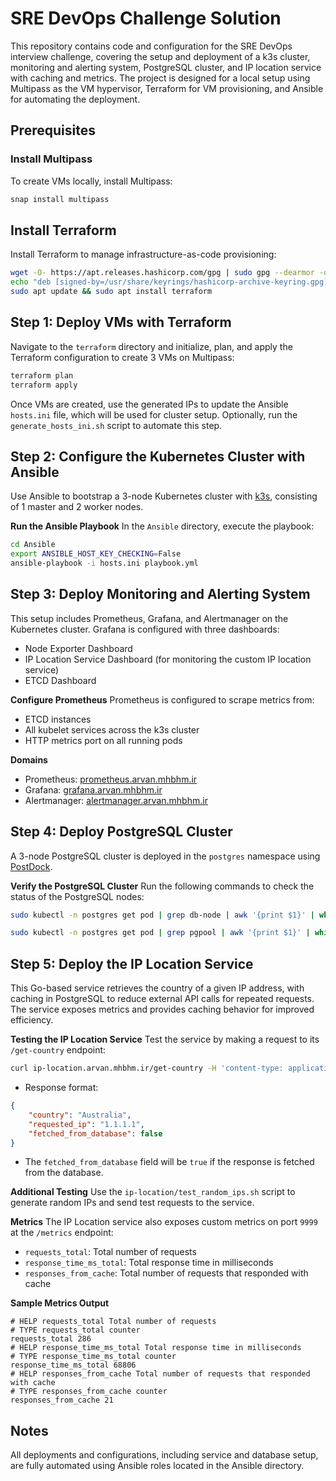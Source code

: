 # SRE DevOps Challenge Solution

This repository contains code and configuration for the SRE DevOps interview challenge, covering the setup and deployment of a k3s cluster, monitoring and alerting system, PostgreSQL cluster, and IP location service with caching and metrics. The project is designed for a local setup using Multipass as the VM hypervisor, Terraform for VM provisioning, and Ansible for automating the deployment.

## Prerequisites

### Install Multipass
To create VMs locally, install Multipass:
```bash
snap install multipass
```

## Install Terraform
Install Terraform to manage infrastructure-as-code provisioning:

```bash
wget -O- https://apt.releases.hashicorp.com/gpg | sudo gpg --dearmor -o /usr/share/keyrings/hashicorp-archive-keyring.gpg
echo "deb [signed-by=/usr/share/keyrings/hashicorp-archive-keyring.gpg] https://apt.releases.hashicorp.com $(lsb_release -cs) main" | sudo tee /etc/apt/sources.list.d/hashicorp.list
sudo apt update && sudo apt install terraform
```

## Step 1: Deploy VMs with Terraform
Navigate to the `terraform` directory and initialize, plan, and apply the Terraform configuration to create 3 VMs on Multipass:

```bash
terraform plan
terraform apply
```
Once VMs are created, use the generated IPs to update the Ansible `hosts.ini` file, which will be used for cluster setup. Optionally, run the `generate_hosts_ini.sh` script to automate this step.

## Step 2: Configure the Kubernetes Cluster with Ansible
Use Ansible to bootstrap a 3-node Kubernetes cluster with [k3s](https://k3s.io/), consisting of 1 master and 2 worker nodes.

**Run the Ansible Playbook**
In the `Ansible` directory, execute the playbook:

```bash
cd Ansible
export ANSIBLE_HOST_KEY_CHECKING=False
ansible-playbook -i hosts.ini playbook.yml 
```

## Step 3: Deploy Monitoring and Alerting System
This setup includes Prometheus, Grafana, and Alertmanager on the Kubernetes cluster. Grafana is configured with three dashboards:

* Node Exporter Dashboard
* IP Location Service Dashboard (for monitoring the custom IP location service)
* ETCD Dashboard

**Configure Prometheus**
Prometheus is configured to scrape metrics from:
* ETCD instances
* All kubelet services across the k3s cluster
* HTTP metrics port on all running pods

**Domains**
* Prometheus: [prometheus.arvan.mhbhm.ir](prometheus.arvan.mhbhm.ir)
* Grafana: [grafana.arvan.mhbhm.ir](grafana.arvan.mhbhm.ir)
* Alertmanager: [alertmanager.arvan.mhbhm.ir](alertmanager.arvan.mhbhm.ir)

## Step 4: Deploy PostgreSQL Cluster
A 3-node PostgreSQL cluster is deployed in the `postgres` namespace using [PostDock](https://github.com/paunin/PostDock).

**Verify the PostgreSQL Cluster**
Run the following commands to check the status of the PostgreSQL nodes:

```bash
sudo kubectl -n postgres get pod | grep db-node | awk '{print $1}' | while read pod; do echo "$pod:"; sudo kubectl -n postgres exec $pod -- bash -c 'gosu postgres repmgr cluster show'; done

sudo kubectl -n postgres get pod | grep pgpool | awk '{print $1}' | while read pod; do echo "$pod:"; sudo kubectl -n postgres exec $pod -- bash -c 'PGCONNECT_TIMEOUT=10 PGPASSWORD=pool_password psql -U replica_user -h 127.0.0.1 template1 -c "show pool_nodes"'; done
```

## Step 5: Deploy the IP Location Service
This Go-based service retrieves the country of a given IP address, with caching in PostgreSQL to reduce external API calls for repeated requests. The service exposes metrics and provides caching behavior for improved efficiency.

**Testing the IP Location Service**
Test the service by making a request to its `/get-country` endpoint:

```bash
curl ip-location.arvan.mhbhm.ir/get-country -H 'content-type: application/json' -d '{"ip": "1.1.1.1"}'
```

* Response format:
```json
{
    "country": "Australia",
    "requested_ip": "1.1.1.1",
    "fetched_from_database": false
}
```
* The `fetched_from_database` field will be `true` if the response is fetched from the database.

**Additional Testing**
Use the `ip-location/test_random_ips.sh` script to generate random IPs and send test requests to the service.

**Metrics**
The IP Location service also exposes custom metrics on port `9999` at the `/metrics` endpoint:

* `requests_total`: Total number of requests
* `response_time_ms_total`: Total response time in milliseconds
* `responses_from_cache`: Total number of requests that responded with cache

**Sample Metrics Output**
```plaintext
# HELP requests_total Total number of requests
# TYPE requests_total counter
requests_total 286
# HELP response_time_ms_total Total response time in milliseconds
# TYPE response_time_ms_total counter
response_time_ms_total 68806
# HELP responses_from_cache Total number of requests that responded with cache
# TYPE responses_from_cache counter
responses_from_cache 21
```

## Notes
All deployments and configurations, including service and database setup, are fully automated using Ansible roles located in the Ansible directory.


